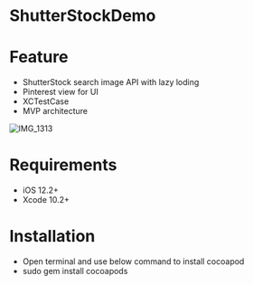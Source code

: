 # ShutterStockDemo
# Feature
- ShutterStock search image API with lazy loding
- Pinterest view for UI
- XCTestCase 
- MVP architecture 

![IMG_1313](https://user-images.githubusercontent.com/34706680/60731289-d58f6000-9f64-11e9-9b73-5d9dfb511e55.PNG)

# Requirements
- iOS 12.2+
- Xcode 10.2+

# Installation
- Open terminal and use below command to install cocoapod
- sudo gem install cocoapods
